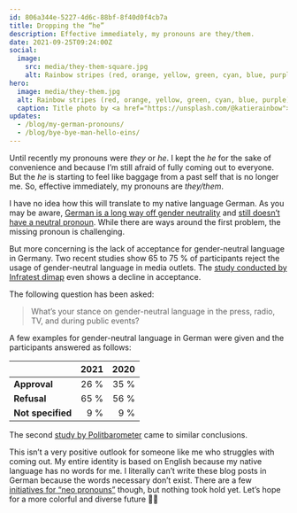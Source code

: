 ```yaml
---
id: 806a344e-5227-4d6c-88bf-8f40d0f4cb7a
title: Dropping the “he”
description: Effective immediately, my pronouns are they/them.
date: 2021-09-25T09:24:00Z
social:
  image:
    src: media/they-them-square.jpg
    alt: Rainbow stripes (red, orange, yellow, green, cyan, blue, purple) in the background. Pronouns “they/them” prominently placed black on white in the center.
hero:
  image: media/they-them.jpg
  alt: Rainbow stripes (red, orange, yellow, green, cyan, blue, purple) in the background. Pronouns “they/them” prominently placed black on white in the center.
  caption: Title photo by <a href="https://unsplash.com/@katierainbow">Katie Rainbow</a> on <a href="https://unsplash.com/photos/90bg59HzXxE">Unsplash</a>.
updates:
  - /blog/my-german-pronouns/
  - /blog/bye-bye-man-hello-eins/
---
```


Until recently my pronouns were _they_ or _he_. I kept the _he_ for the sake of convenience and because I’m still afraid of fully coming out to everyone. But the _he_ is starting to feel like baggage from a past self that is no longer me. So, effective immediately, my pronouns are _they/them_.

I have no idea how this will translate to my native language German. As you may be aware, [German is a long way off gender neutrality](../german-language-and-gender/) and [still doesn’t have a neutral pronoun](../missing-neutral-pronoun-german/). While there are ways around the first problem, the missing pronoun is challenging.

But more concerning is the lack of acceptance for gender-neutral language in Germany. Two recent studies show 65 to 75 % of participants reject the usage of gender-neutral language in media outlets. The [study conducted by Infratest dimap](https://de.wikipedia.org/wiki/Geschlechtergerechte_Sprache#dimap2021) even shows a decline in acceptance.

The following question has been asked:

> What’s your stance on gender-neutral language in the press, radio, TV, and during public events?

A few examples for gender-neutral language in German were given and the participants answered as follows:

|                   | 2021 | 2020 |
|-------------------|-----:|-----:|
| **Approval**      | 26 % | 35 % |
| **Refusal**       | 65 % | 56 % |
| **Not specified** |  9 % |  9 % |

The second [study by Politbarometer](https://de.wikipedia.org/wiki/Geschlechtergerechte_Sprache#Politbarometer2021) came to similar conclusions.

This isn’t a very positive outlook for someone like me who struggles with coming out. My entire identity is based on English because my native language has no words for me. I literally can’t write these blog posts in German because the words necessary don’t exist. There are a few [initiatives for “neo pronouns”](https://de.wikipedia.org/wiki/Nichtbin%C3%A4re_Geschlechtsidentit%C3%A4t#Empfehlungen_im_Deutschen) though, but nothing took hold yet. Let’s hope for a more colorful and diverse future 🏳️‍🌈

